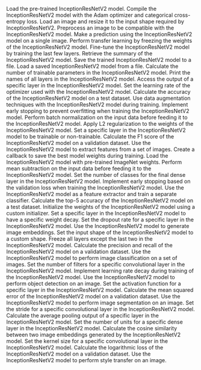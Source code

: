 Load the pre-trained InceptionResNetV2 model.
Compile the InceptionResNetV2 model with the Adam optimizer and categorical cross-entropy loss.
Load an image and resize it to the input shape required by InceptionResNetV2.
Preprocess an image to be compatible with the InceptionResNetV2 model.
Make a prediction using the InceptionResNetV2 model on a single image.
Perform transfer learning by freezing the weights of the InceptionResNetV2 model.
Fine-tune the InceptionResNetV2 model by training the last few layers.
Retrieve the summary of the InceptionResNetV2 model.
Save the trained InceptionResNetV2 model to a file.
Load a saved InceptionResNetV2 model from a file.
Calculate the number of trainable parameters in the InceptionResNetV2 model.
Print the names of all layers in the InceptionResNetV2 model.
Access the output of a specific layer in the InceptionResNetV2 model.
Set the learning rate of the optimizer used with the InceptionResNetV2 model.
Calculate the accuracy of the InceptionResNetV2 model on a test dataset.
Use data augmentation techniques with the InceptionResNetV2 model during training.
Implement early stopping to prevent overfitting when training the InceptionResNetV2 model.
Perform batch normalization on the input data before feeding it to the InceptionResNetV2 model.
Apply L2 regularization to the weights of the InceptionResNetV2 model.
Set a specific layer in the InceptionResNetV2 model to be trainable or non-trainable.
Calculate the F1 score of the InceptionResNetV2 model on a validation dataset.
Use the InceptionResNetV2 model to extract features from a set of images.
Create a callback to save the best model weights during training.
Load the InceptionResNetV2 model with pre-trained ImageNet weights.
Perform mean subtraction on the input data before feeding it to the InceptionResNetV2 model.
Set the number of classes for the final dense layer in the InceptionResNetV2 model.
Implement early stopping based on the validation loss when training the InceptionResNetV2 model.
Use the InceptionResNetV2 model as a feature extractor and train a separate classifier.
Calculate the top-5 accuracy of the InceptionResNetV2 model on a test dataset.
Initialize the weights of the InceptionResNetV2 model using a custom initializer.
Set a specific layer in the InceptionResNetV2 model to have a specific weight decay.
Set the dropout rate for a specific layer in the InceptionResNetV2 model.
Use the InceptionResNetV2 model to generate image embeddings.
Set the input shape of the InceptionResNetV2 model to a custom shape.
Freeze all layers except the last two in the InceptionResNetV2 model.
Calculate the precision and recall of the InceptionResNetV2 model on a validation dataset.
Use the InceptionResNetV2 model to perform image classification on a set of images.
Set the number of filters for a specific convolutional layer in the InceptionResNetV2 model.
Implement learning rate decay during training of the InceptionResNetV2 model.
Use the InceptionResNetV2 model to perform object detection on an image.
Set the activation function for a specific layer in the InceptionResNetV2 model.
Calculate the mean squared error of the InceptionResNetV2 model on a validation dataset.
Use the InceptionResNetV2 model to perform image segmentation on an image.
Set the stride for a specific convolutional layer in the InceptionResNetV2 model.
Calculate the average pooling output of a specific layer in the InceptionResNetV2 model.
Set the number of units for a specific dense layer in the InceptionResNetV2 model.
Calculate the cosine similarity between two image embeddings generated by the InceptionResNetV2 model.
Set the kernel size for a specific convolutional layer in the InceptionResNetV2 model.
Calculate the logarithmic loss of the InceptionResNetV2 model on a validation dataset.
Use the InceptionResNetV2 model to perform style transfer on an image.